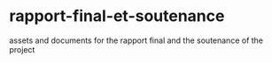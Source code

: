 # rapport-final-et-soutenance
assets and documents for the rapport final and the soutenance of the project
